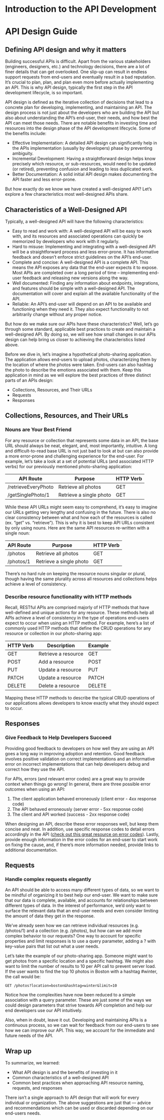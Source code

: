 # Introduction to the API Development
# API Design Guide

## Defining API design and why it matters
Building successful APIs is difficult. Apart from the various stakeholders (engineers, designers, etc.) and technology decisions, there are a lot of finer details that can get overlooked. One slip-up can result in endless support requests from end-users and eventually result in a bad reputation. It’s crucial to plan, plan, and plan even more before actually implementing an API. This is why API design, typically the first step in the API development lifecycle, is so important.

API design is defined as the iterative collection of decisions that lead to a concrete plan for developing, implementing, and maintaining an API. The design process is not just about the developers who are building the API but also about understanding the API’s end-user, their needs, and how best the API can meet those needs. There are notable benefits in investing time and resources into the design phase of the API development lifecycle. Some of the benefits include:
* Effective Implementation: A detailed API design can significantly help in the APIs implementation (usually by developers) phase by preventing ambiguity.
* Incremental Development: Having a straightforward design helps know precisely which resource, or sub-resources, would need to be updated (or retired), preventing confusion and leading to less duplicated work.
* Better Documentation: A solid initial API design makes documenting the API faster and less error-prone.

But how exactly do we know we have created a well-designed API? Let’s explore a few characteristics most well-designed APIs share.

## Characteristics of a Well-Designed API
Typically, a well-designed API will have the following characteristics:
* Easy to read and work with: A well-designed API will be easy to work with, and its resources and associated operations can quickly be memorized by developers who work with it regularly.
* Hard to misuse: Implementing and integrating with a well-designed API will be a straightforward process and less error-prone. It has informative feedback and doesn’t enforce strict guidelines on the API’s end-user.
* Complete and concise: A well-designed API is a complete API. This means the API exposes any data that the end-user expects it to expose. Most APIs are completed over a long period of time – implementing end-user feedback and releasing new versions along the way.
* Well documented: Finding any information about endpoints, integrations, and features should be simple with a well-designed API. The documentation will cover and explain all the available functionality of the API.
* Reliable: An API’s end-user will depend on an API to be available and functioning when they need it. They also expect functionality to not arbitrarily change without any proper notice.

But how do we make sure our APIs have these characteristics? Well, let’s go through some standard, applicable best practices to create and maintain a well-designed API. By doing so, we will see how small changes in our APIs design can help bring us closer to achieving the characteristics listed above.

Before we dive in, let’s imagine a hypothetical photo-sharing application. The application allows end-users to upload photos, characterizing them by the location of where the photos were taken. End-users can also hashtag the photo to describe the emotions associated with them. Keep this application in mind as we will explore the best practices of three distinct parts of an APIs design:
* Collections, Resources, and Their URLs
* Requests
* Responses

## Collections, Resources, and Their URLs
### Nouns are Your Best Friend
For any resource or collection that represents some data in an API, the base URL should always be neat, elegant, and, most importantly, intuitive. A long and difficult-to-read base URL is not just bad to look at but can also provide a more error-prone and challenging experience for the end-user. For example, let’s take a look at a set of potential URLs (and associated HTTP verbs) for our previously mentioned photo-sharing application:

| API Route | Purpose | HTTP Verb |
| - | - | - |
| /retrieveEveryPhoto | Retrieve all photos | GET |
| /getSinglePhoto/1 | Retrieve a single photo | GET |

While these API URLs might seem easy to comprehend, it’s easy to imagine our URLs getting very lengthy and confusing in the future. There is also no clear consistency between what and how each of the resources is called (ex. “get” vs. “retrieve”). This is why it is best to keep API URLs consistent by only using nouns. Here are the same API resources re-written with a single noun:

| API Route | Purpose | HTTP Verb |
| - | - | - |
| /photos | Retrieve all photos | GET |
| /photos/1 | Retrieve a single photo | GET |

There’s no hard rule on keeping the resource nouns singular or plural, though having the same plurality across all resources and collections helps achieve a level of consistency.

### Describe resource functionality with HTTP methods
Recall, RESTful APIs are comprised majorly of HTTP methods that have well-defined and unique actions for any resource. These methods help all APIs achieve a level of consistency in the type of operations end-users expect to occur when using an HTTP method. For example, here’s a list of commonly used HTTP methods that define the CRUD operations for any resource or collection in our photo-sharing app:

| HTTP Verb | Description | Example |
| - | - | - |
| GET | Retrieve a resource | GET | /photos/1 |
| POST | Add a resource | POST | /photos |
| PUT | Update a resource | PUT | /photos/34 |
| PATCH | Update a resource | PATCH | /photos/4 |
| DELETE | Delete a resource | DELETE | /photos/12 |

Mapping these HTTP methods to describe the typical CRUD operations of our applications allows developers to know exactly what they should expect to occur.

## Responses
### Give Feedback to Help Developers Succeed
Providing good feedback to developers on how well they are using an API goes a long way in improving adoption and retention. Good feedback involves positive validation on correct implementations and an informative error on incorrect implementations that can help developers debug and correct how they use the API.

For APIs, errors (and relevant error codes) are a great way to provide context when things go wrong! In general, there are three possible error outcomes when using an API:
1. The client application behaved erroneously (client error - 4xx response code)
2. The API behaved erroneously (server error - 5xx response code)
3. The client and API worked (success - 2xx response code)

When designing an API, describe these error responses well, but keep them concise and neat. In addition, use specific response codes to detail errors accordingly in the API ([check out this great resource on error codes](http://www.restapitutorial.com/httpstatuscodes.html)). Lastly, provide enough information in the error codes for an end-user to start work on fixing the cause, and, if there’s more information needed, provide links to additional documentation.

## Requests
### Handle complex requests elegantly
An API should be able to access many different types of data, so we want to be mindful of organizing it to best help our end-user. We want to make sure that our data is complete, available, and accounts for relationships between different types of data. In the interest of performance, we’d only want to surface the relevant data that an end-user needs and even consider limiting the amount of data they get in the response.

We’ve already seen how we can retrieve individual resources (e.g. /photos/1) and a collection (e.g. /photos), but how can we add more complex behavior to our requests? One way to account for specific properties and limit responses is to use a query parameter, adding a ? with key-value pairs that list out what a user needs.

Let’s take the example of our photo-sharing app. Someone might want to get photos from a specific location and a specific hashtag. We might also want to limit the number of results to 10 per API call to prevent server load. If the user wants to find the top 10 photos in Boston with a hashtag #winter, the call would be:
```
GET /photos?location=boston&hashtag=winter&limit=10
```

Notice how the complexities have now been reduced to a simple association with a query parameter. These are just some of the ways we could design parameters that strive towards API completion and help our end developers use our API intuitively.

Also, when in doubt, leave it out. Developing and maintaining APIs is a continuous process, so we can wait for feedback from our end-users to see how we can improve our API. This way, we account for the immediate and future needs of the API.

## Wrap up
To summarize, we learned:
* What API design is and the benefits of investing in it
* Common characteristics of a well-designed API
* Common best practices when approaching API resource naming, requests, and responses

There isn’t a single approach to API design that will work for every individual or organization. The above suggestions are just that — advice and recommendations which can be used or discarded depending on our end-users needs.
